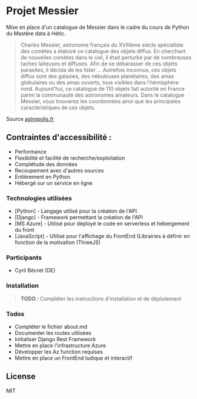 # Projet Messier

Mise en place d'un catalogue de Messier dans le cadre du cours de Python du Mastère data à Hétic.

> Charles Messier, astronome français du XVIIIème siècle spécialiste des comètes a élaboré ce catalogue des objets diffus. En cherchant de nouvelles comètes dans le ciel, il était perturbé par de nombreuses taches laiteuses et diffuses. Afin de se débarasser de ces objets parasites, il décida de les lister ... Autrefois inconnus, ces objets diffus sont des galaxies, des nébuleuses planétaires, des amas globulaires ou des amas ouverts, tous visibles dans l'hémisphère nord. Aujourd'hui, ce catalogue de 110 objets fait autorité en France parmi la communauté des astronomes amateurs. Dans le catalogue Messier, vous trouverez les coordonnées ainsi que les principales caractéristiques de ces objets.

Source [astropolis.fr](https://www.astropolis.fr/catalogue-Messier/page-de-garde/astronomie-accueil-catalogue-Messier.html)

## Contraintes d'accessibilité :

- Performance
- Flexibilité et facilité de recherche/exploitation
- Complétude des données
- Recoupement avec d'autres sources
- Entièrement en Python
- Hébergé sur un service en ligne

### Technologies utilisées

* [Python] - Langage utilisé pour la création de l'API
* [Django] - Framework permettant la création de l'API
* [MS Azure] - Utilisé pour déployé le code en serverless et hébergement du front
* [JavaScript] - Utilisé pour l'affichage du FrontEnd (Librairies à définir en fonction de la motivation (ThreeJS)


### Participants

* Cyril Bécret (DE)

### Installation

> __TODO :__ Compléter les instructions d'installation et de déploiement

### Todos

 - Compléter le fichier about.md
 - Documenter les routes utilisées
 - Initialiser Django Rest Framework
 - Mettre en place l'infrastructure Azure
 - Développer les Az function requises
 - Mettre en place un FrontEnd ludique et interactif

License
----

MIT

